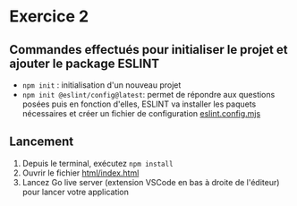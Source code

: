 # Exercice 2

## Commandes effectués pour initialiser le projet et ajouter le package ESLINT

- `npm init` : initialisation d'un nouveau projet
- `npm init @eslint/config@latest`: permet de répondre aux questions posées puis en fonction d'elles, ESLINT va installer les paquets nécessaires et créer un fichier de configuration [eslint.config.mjs](../eslint.config.mjs)

## Lancement

1. Depuis le terminal, exécutez `npm install`
2. Ouvrir le fichier [html/index.html](./html/index.html)
3. Lancez Go live server (extension VSCode en bas à droite de l'éditeur) pour lancer votre application
